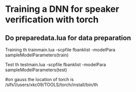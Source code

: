 # Training a DNN for speaker verification with torch
## Do preparedata.lua for data preparation
Training
th trainmain.lua -scpfile fbanklist -modelPara sampleModelParameters(train)

Test
th testmain.lua  -scpfile fbanklist -modelPara sampleModelParameters(test)

#on gauss the location of torch is /slfs1/users/xkc09/TOOLS/torch/install/bin/th
